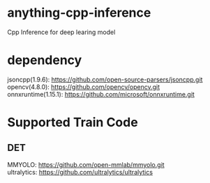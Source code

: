 # anything-cpp-inference
Cpp Inference for deep learing model

# dependency
jsoncpp(1.9.6): https://github.com/open-source-parsers/jsoncpp.git  
opencv(4.8.0): https://github.com/opencv/opencv.git  
onnxruntime(1.15.1): https://github.com/microsoft/onnxruntime.git  

# Supported Train Code
## DET
MMYOLO: https://github.com/open-mmlab/mmyolo.git  
ultralytics: https://github.com/ultralytics/ultralytics  
